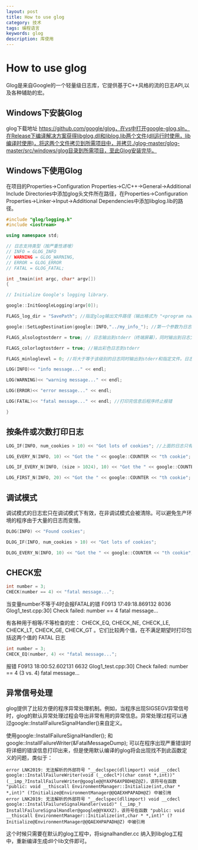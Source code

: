 ```yaml
---
layout: post
title: How to use glog
category: 技术
tags: 编程语言
keywords: glog
description: 库使用
---
```


# How to use glog

Glog是来自Google的一个轻量级日志库，它提供基于C++风格的流的日志API,以及各种辅助的宏。

## Windows下安装Glog

glog下载地址 https://github.com/google/glog，在vs中打开google-glog.sln，在Release下编译解决方案获得libglog.dll和liblog.lib两个文件(dll运行时使用，lib编译时使用)，将这两个文件拷贝到所需项目中，并拷贝./glog-master/glog-master/src/windows/glog目录到所需项目，至此Glog安装完毕。

## Windows下使用Glog

在项目的Properties->Configuration Properties->C/C++->General->Additional Include Directories中添加glog头文件所在路径，在Properties->Configuration Properties->Linker->Input->Additional Dependencies中添加libglog.lib的路径。

```c++
#include "glog/logging.h"
#include <iostream>

using namespace std;

// 日志支持类型（按严重性递增）
// INFO = GLOG_INFO
// WARNING = GLOG_WARNING,
// ERROR = GLOG_ERROR
// FATAL = GLOG_FATAL;

int _tmain(int argc, char* argv[])
{

// Initialize Google's logging library. 

google::InitGoogleLogging(argv[0]);

FLAGS_log_dir = "SavePath"; //指定glog输出文件路径（输出格式为 "<program name>.<hostname>.<user name>.log.<severity level>.<date>.<time>.<pid>"）

google::SetLogDestination(google::INFO,"../my_info_"); //第一个参数为日志级别，第二个参数表示输出目录及日志文件名前缀。

FLAGS_alsologtostderr = true; // 日志输出到stderr（终端屏幕），同时输出到日志文件。 FLAGS_logtostderr = true 日志输出到stderr，不输出到日志文件。

FLAGS_colorlogtostderr = true; //输出彩色日志到stderr

FLAGS_minloglevel = 0; //将大于等于该级别的日志同时输出到stderr和指定文件。日志级别 INFO, WARNING, ERROR, FATAL 的值分别为0、1、2、3。

LOG(INFO)<< "info message..." << endl;

LOG(WARNING)<< "warning message..." << endl;

LOG(ERROR)<< "error message..." << endl;

LOG(FATAL)<< "fatal message..." << endl; //打印完信息后程序终止报错

}
``` 

## 按条件或次数打印日志

```c++
LOG_IF(INFO, num_cookies > 10) << "Got lots of cookies"; //上面的日志只有在满足 num_cookies > 10 时才会打印。

LOG_EVERY_N(INFO, 10) << "Got the " << google::COUNTER << "th cookie"; //执行的第1、11、21、...次时打印日志。 (google::COUNTER 用来表示是哪一次执行)

LOG_IF_EVERY_N(INFO, (size > 1024), 10) << "Got the " << google::COUNTER << "th big cookie"; //执行满足条件的第1、11、21、...次。

LOG_FIRST_N(INFO, 20) << "Got the " << google::COUNTER << "th cookie"; //打印前20次。
```

## 调试模式

调试模式的日志宏只在调试模式下有效，在非调试模式会被清除。可以避免生产环境的程序由于大量的日志而变慢。

```c++
DLOG(INFO) << "Found cookies";

DLOG_IF(INFO, num_cookies > 10) << "Got lots of cookies";

DLOG_EVERY_N(INFO, 10) << "Got the " << google::COUNTER << "th cookie";
```
## CHECK宏

```c++
int number = 3;
CHECK(number == 4) << "fatal message...";
```

当变量number不等于4时会报FATAL的错 F0913 17:49:18.869132  8036 Glog1_test.cpp:30] Check failed: number == 4 fatal message...

有各种用于相等/不等检查的宏： CHECK_EQ, CHECK_NE, CHECK_LE, CHECK_LT, CHECK_GE, CHECK_GT 。它们比较两个值，在不满足期望时打印包括这两个值的 FATAL 日志

```c++
int number = 3;
CHECK_EQ(number, 4) << "fatal message...";
```

报错 F0913 18:00:52.602131  6632 Glog1_test.cpp:30] Check failed: number == 4 (3 vs. 4) fatal message...

## 异常信号处理

glog提供了比较方便的程序异常处理机制。例如，当程序出现SIGSEGV异常信号时，glog的默认异常处理过程会导出非常有用的异常信息。异常处理过程可以通过google::InstallFailureSignalHandler()来自定义。

使用google::InstallFailureSignalHandler(); 和 google::InstallFailureWriter(&FatalMessageDump); 可以在程序出现严重错误时将详细的错误信息打印出来，但是使用默认编译的glog将会出现找不到此函数定义的问题，类似于：

```
error LNK2019: 无法解析的外部符号 "__declspec(dllimport) void __cdecl google::InstallFailureWriter(void (__cdecl*)(char const *,int))" (__imp_?InstallFailureWriter@google@@YAXP6AXPBDH@Z@Z)，该符号在函数 "public: void __thiscall EnvironmentManager::Initialize(int,char * *,int)" (?Initialize@EnvironmentManager@@QAEXHPAPADH@Z) 中被引用
error LNK2019: 无法解析的外部符号 "__declspec(dllimport) void __cdecl google::InstallFailureSignalHandler(void)" (__imp_?InstallFailureSignalHandler@google@@YAXXZ)，该符号在函数 "public: void __thiscall EnvironmentManager::Initialize(int,char * *,int)" (?Initialize@EnvironmentManager@@QAEXHPAPADH@Z) 中被引用
```

这个时候只需要在默认的glog工程中，将signalhandler.cc 纳入到libglog工程中，重新编译生成dll个lib文件即可。
